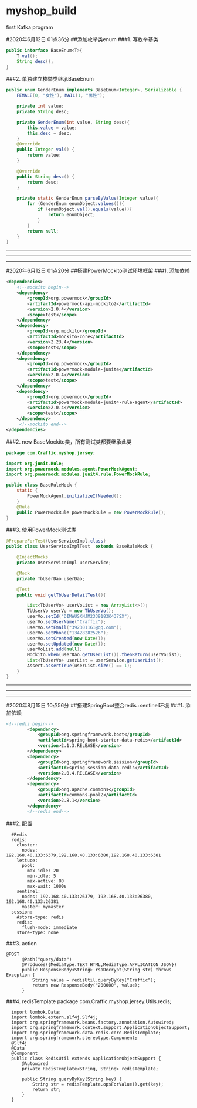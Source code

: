 # myshop_build
first Kafka program


#2020年6月12日  01点36分
##添加枚举类enum
###1. 写枚举基类 
````java
public interface BaseEnum<T>{
    T val();
    String desc();
}
````
###2. 单独建立枚举类继承BaseEnum
````java
public enum GenderEnum implements BaseEnum<Integer>, Serializable {
    FEMALE(0, "女性"), MAIL(1, "男性");

    private int value;
    private String desc;

    private GenderEnum(int value, String desc){
        this.value = value;
        this.desc = desc;
    }
    @Override
    public Integer val() {
        return value;
    }

    @Override
    public String desc() {
        return desc;
    }

    private static GenderEnum parseByValue(Integer value){
        for (GenderEnum enumObject:values()){
            if (enumObject.val().equals(value)){
                return enumObject;
            }
        }
        return null;
    }
}
````



*******************************************************************************************
*******************************************************************************************
*******************************************************************************************
#2020年6月12日 01点20分
##搭建PowerMockito测试环境框架
###1. 添加依赖
````xml
<dependencies>
    <!--mockito begin-->
    <dependency>
        <groupId>org.powermock</groupId>
        <artifactId>powermock-api-mockito2</artifactId>
        <version>2.0.4</version>
        <scope>test</scope>
    </dependency>
    <dependency>
        <groupId>org.mockito</groupId>
        <artifactId>mockito-core</artifactId>
        <version>2.23.4</version>
        <scope>test</scope>
    </dependency>
    <dependency>
        <groupId>org.powermock</groupId>
        <artifactId>powermock-module-junit4</artifactId>
        <version>2.0.4</version>
        <scope>test</scope>
    </dependency>
    <dependency>
        <groupId>org.powermock</groupId>
        <artifactId>powermock-module-junit4-rule-agent</artifactId>
        <version>2.0.4</version>
        <scope>test</scope>
    </dependency>
     <!--mockito end-->
</dependencies>
````
###2. new BaseMockito类，所有测试类都要继承此类
````java
package com.Craffic.myshop.jersey;

import org.junit.Rule;
import org.powermock.modules.agent.PowerMockAgent;
import org.powermock.modules.junit4.rule.PowerMockRule;

public class BaseRuleMock {
    static {
        PowerMockAgent.initializeIfNeeded();
    }
    @Rule
    public PowerMockRule powerMockRule = new PowerMockRule();
}
````

###3. 使用PowerMock测试类
````java
@PrepareForTest(UserServiceImpl.class)
public class UserServiceImplTest  extends BaseRuleMock {

    @InjectMocks
    private UserServiceImpl userService;

    @Mock
    private TbUserDao userDao;

    @Test
    public void getTbUserDetailTest(){

        List<TbUserVo> userVoList = new ArrayList<>();
        TbUserVo userVo = new TbUserVo();
        userVo.setId("DIMWUSXNJM2339183K437SX");
        userVo.setUserName("Craffic");
        userVo.setEmail("392301161@qq.com");
        userVo.setPhone("13428282526");
        userVo.setCreated(new Date());
        userVo.setUpdated(new Date());
        userVoList.add(null);
        Mockito.when(userDao.getUserList()).thenReturn(userVoList);
        List<TbUserVo> userList = userService.getUserList();
        Assert.assertTrue(userList.size() == 1);
    }
}
````

*******************************************************************************************
*******************************************************************************************
*******************************************************************************************
#2020年8月15日 10点56分
##搭建SpringBoot整合redis+sentinel环境
###1. 添加依赖
````xml
<!--redis begin-->
        <dependency>
            <groupId>org.springframework.boot</groupId>
            <artifactId>spring-boot-starter-data-redis</artifactId>
            <version>2.1.3.RELEASE</version>
        </dependency>
        <dependency>
            <groupId>org.springframework.session</groupId>
            <artifactId>spring-session-data-redis</artifactId>
            <version>2.0.4.RELEASE</version>
        </dependency>
        <dependency>
            <groupId>org.apache.commons</groupId>
            <artifactId>commons-pool2</artifactId>
            <version>2.8.1</version>
        </dependency>
        <!--redis end-->
````
###2. 配置
````
  #Redis
  redis:
    cluster:
      nodes: 192.168.40.133:6379,192.168.40.133:6380,192.168.40.133:6381
    lettuce:
      pool:
        max-idle: 20
        min-idle: 5
        max-active: 80
        max-wait: 1000s
    sentinel:
      nodes: 192.168.40.133:26379, 192.168.40.133:26380, 192.168.40.133:26381
      master: mymaster
  session:
    #store-type: redis
    redis:
      flush-mode: immediate
    store-type: none
````

###3. action
````
@POST
      @Path("query/data")
      @Produces({MediaType.TEXT_HTML,MediaType.APPLICATION_JSON})
      public ResponseBody<String> rsaDecrypt(String str) throws Exception {
          String value = redisUtil.queryByKey("Craffic");
          return new ResponseBody("200000", value);
      }
````
      
      
###4. redisTemplate
      package com.Craffic.myshop.jersey.Utils.redis;
      
      import lombok.Data;
      import lombok.extern.slf4j.Slf4j;
      import org.springframework.beans.factory.annotation.Autowired;
      import org.springframework.context.support.ApplicationObjectSupport;
      import org.springframework.data.redis.core.RedisTemplate;
      import org.springframework.stereotype.Component;
      @Slf4j
      @Data
      @Component
      public class RedisUtil extends ApplicationObjectSupport {
          @Autowired
          private RedisTemplate<String, String> redisTemplate;
      
          public String queryByKey(String key) {
              String str = redisTemplate.opsForValue().get(key);
              return str;
          }
      }
      
